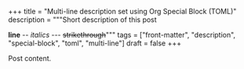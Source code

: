 +++
title = "Multi-line description set using Org Special Block (TOML)"
description = """Short description
of this post

**line** -- _italics_ --- ~~strikethrough~~"""
tags = ["front-matter", "description", "special-block", "toml", "multi-line"]
draft = false
+++

Post content.
